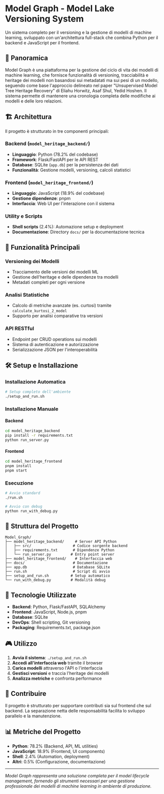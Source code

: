 # Model Graph - Model Lake Versioning System

Un sistema completo per il versioning e la gestione di modelli di machine learning, sviluppato con un'architettura full-stack che combina Python per il backend e JavaScript per il frontend.

## 🎯 Panoramica

Model Graph è una piattaforma per la gestione del ciclo di vita dei modelli di machine learning, che fornisce funzionalità di versioning, tracciabilità e heritage dei modelli non basandosi sui metadatati ma sui pesi di un modello, seguendo come base l'approccio delineato nel paper "Unsupervised Model Tree Heritage Recovery" di Eliahu Horwitz, Asaf Shul, Yedid Hoshen. Il sistema permette di mantenere una cronologia completa delle modifiche ai modelli e delle loro relazioni.

## 🏗️ Architettura

Il progetto è strutturato in tre componenti principali:

### Backend (`model_heritage_backend/`)
- **Linguaggio**: Python (78.2% del codebase)
- **Framework**: Flask/FastAPI per le API REST
- **Database**: SQLite (`app.db`) per la persistenza dei dati
- **Funzionalità**: Gestione modelli, versioning, calcoli statistici

### Frontend (`model_heritage_frontend/`)
- **Linguaggio**: JavaScript (18.9% del codebase)
- **Gestione dipendenze**: pnpm
- **Interfaccia**: Web UI per l'interazione con il sistema

### Utility e Scripts
- **Shell scripts** (2.4%): Automazione setup e deployment
- **Documentazione**: Directory `docs/` per la documentazione tecnica

## 🚀 Funzionalità Principali

### Versioning dei Modelli
- Tracciamento delle versioni dei modelli ML
- Gestione dell'heritage e delle dipendenze tra modelli
- Metadati completi per ogni versione

### Analisi Statistiche
- Calcolo di metriche avanzate (es. curtosi) tramite `calculate_kurtosi_2_model`
- Supporto per analisi comparative tra versioni

### API RESTful
- Endpoint per CRUD operations sui modelli
- Sistema di autenticazione e autorizzazione
- Serializzazione JSON per l'interoperabilità

## 🛠️ Setup e Installazione

### Installazione Automatica
```bash
# Setup completo dell'ambiente
./setup_and_run.sh
```

### Installazione Manuale

#### Backend
```bash
cd model_heritage_backend
pip install -r requirements.txt
python run_server.py
```

#### Frontend
```bash
cd model_heritage_frontend
pnpm install
pnpm start
```

### Esecuzione
```bash
# Avvio standard
./run.sh

# Avvio con debug
python run_with_debug.py
```

## 📁 Struttura del Progetto

```
Model_Graph/
├── model_heritage_backend/     # Server API Python
│   ├── src/                   # Codice sorgente backend
│   ├── requirements.txt       # Dipendenze Python
│   └── run_server.py         # Entry point server
├── model_heritage_frontend/    # Interfaccia web
├── docs/                      # Documentazione
├── app.db                     # Database SQLite
├── run.sh                     # Script di avvio
├── setup_and_run.sh          # Setup automatico
└── run_with_debug.py         # Modalità debug
```

## 🔧 Tecnologie Utilizzate

- **Backend**: Python, Flask/FastAPI, SQLAlchemy
- **Frontend**: JavaScript, Node.js, pnpm
- **Database**: SQLite
- **DevOps**: Shell scripting, Git versioning
- **Packaging**: Requirements.txt, package.json

## 🎮 Utilizzo

1. **Avvia il sistema**: `./setup_and_run.sh`
2. **Accedi all'interfaccia web** tramite il browser
3. **Carica modelli** attraverso l'API o l'interfaccia
4. **Gestisci versioni** e traccia l'heritage dei modelli
5. **Analizza metriche** e confronta performance

## 🤝 Contribuire

Il progetto è strutturato per supportare contributi sia sul frontend che sul backend. La separazione netta delle responsabilità facilita lo sviluppo parallelo e la manutenzione.

## 📊 Metriche del Progetto

- **Python**: 78.2% (Backend, API, ML utilities)
- **JavaScript**: 18.9% (Frontend, UI components)
- **Shell**: 2.4% (Automation, deployment)
- **Altri**: 0.5% (Configurazione, documentazione)

---

*Model Graph rappresenta una soluzione completa per il model lifecycle management, fornendo gli strumenti necessari per una gestione professionale dei modelli di machine learning in ambiente di produzione.*
